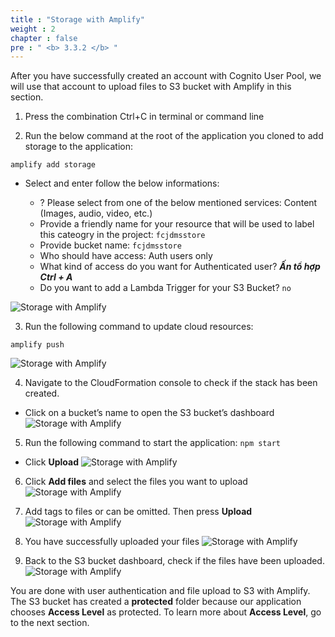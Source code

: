 ```yaml
---
title : "Storage with Amplify"
weight : 2
chapter : false
pre : " <b> 3.3.2 </b> "
---
```


After you have successfully created an account with Cognito User Pool, we will use that account to upload files to S3 bucket with Amplify in this section.

1. Press the combination Ctrl+C in terminal or command line

2. Run the below command at the root of the application you cloned to add storage to the application:

```
amplify add storage

```

 + Select and enter follow the below informations:

    - ? Please select from one of the below mentioned services: Content (Images, audio, video, etc.)
    - Provide a friendly name for your resource that will be used to label this cateogry in the project: `fcjdmsstore`
    - Provide bucket name: `fcjdmsstore`
    - Who should have access: Auth users only
    - What kind of access do you want for Authenticated user? ***Ấn tổ hợp Ctrl + A***
    - Do you want to add a Lambda Trigger for your S3 Bucket? `no`

![Storage with Amplify](images/3.configcognito/015-configcognito.png)

3. Run the following command to update cloud resources:
```
amplify push

```
![Storage with Amplify](images/3.configcognito/016-configcognito.png)

4. Navigate to the CloudFormation console to check if the stack has been created.
 + Click on a bucket’s name to open the S3 bucket’s dashboard
![Storage with Amplify](images/3.configcognito/017-configcognito.png)

5. Run the following command to start the application: `npm start`
 + Click **Upload**
![Storage with Amplify](images/3.configcognito/018-configcognito.png)

6. Click **Add files** and select the files you want to upload
![Storage with Amplify](images/3.configcognito/019-configcognito.png)

7. Add tags to files or can be omitted. Then press **Upload**
![Storage with Amplify](images/3.configcognito/020-configcognito.png)

8. You have successfully uploaded your files
![Storage with Amplify](images/3.configcognito/021-configcognito.png)

9. Back to the S3 bucket dashboard, check if the files have been uploaded.
![Storage with Amplify](images/3.configcognito/022-configcognito.png)

You are done with user authentication and file upload to S3 with Amplify. The S3 bucket has created a **protected** folder because our application chooses **Access Level** as protected. To learn more about **Access Level**, go to the next section.